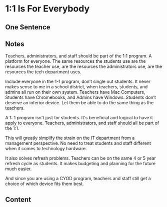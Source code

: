# 1:1 Is For Everybody 

## One Sentence

## Notes
Teachers, administrators, and staff should be part of the 1:1 program. A platform for everyone. The same resources the students use are the resources the teacher use, are the resources the administrators use, are the resources the tech department uses. 

Include everyone in the 1-1 program, don’t single out students. It never makes sense to me in a school district, when teachers, students, and admins all run on their own system. Teachers have Mac Computers, Students have Chromebooks, and Admins have Windows. Students don’t deserve an inferior device. Let them be able to do the same thing as the teachers.

A 1: 1 program isn't just for students. It's beneficial and logical to have it apply to everyone. Teachers, administrators, and staff should all be part of the 1:1. 

This will greatly simplify the strain on the IT department from a management perspective. No need to treat students and staff different when it comes to technology hardware.

It also solves refresh problems. Teachers can be on the same 4 or 5 year refresh cycle as students. It makes budgeting and planning for the future much easier. 

And since you are using a CYOD program, teachers and staff still get a choice of which device fits them best. 

## Content
